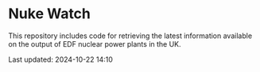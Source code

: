 # Nuke Watch

This repository includes code for retrieving the latest information available on the output of EDF nuclear power plants in the UK.

Last updated: 2024-10-22 14:10